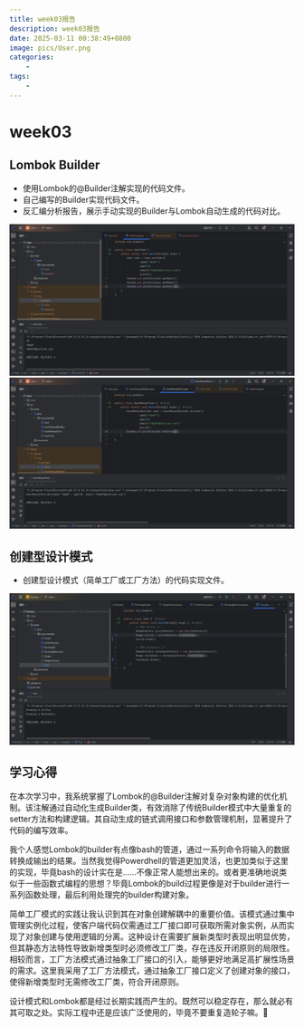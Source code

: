 ```yaml
---
title: week03报告
description: week03报告
date: 2025-03-11 00:38:49+0800
image: pics/User.png
categories:
    - 
tags:
    - 
---
```


# week03

## Lombok Builder

- 使用Lombok的@Builder注解实现的代码文件。
- 自己编写的Builder实现代码文件。
- 反汇编分析报告，展示手动实现的Builder与Lombok自动生成的代码对比。

![User](./pics/User.png)
![UserManualBuilder](./pics/UserManualBuilder.png)

## 创建型设计模式

- 创建型设计模式（简单工厂或工厂方法）的代码实现文件。

![Factory](./pics/Factory.png)

## 学习心得

在本次学习中，我系统掌握了Lombok的@Builder注解对复杂对象构建的优化机制。该注解通过自动化生成Builder类，有效消除了传统Builder模式中大量重复的setter方法和构建逻辑。其自动生成的链式调用接口和参数管理机制，显著提升了代码的编写效率。

我个人感觉Lombok的builder有点像bash的管道，通过一系列命令将输入的数据转换成输出的结果。当然我觉得Powerdhell的管道更加灵活，也更加类似于这里的实现，毕竟bash的设计实在是......不像正常人能想出来的。或者更准确地说类似于一些函数式编程的思想？毕竟Lombok的build过程更像是对于builder进行一系列函数处理，最后利用处理完的builder构建对象。

简单工厂模式的实践让我认识到其在对象创建解耦中的重要价值。该模式通过集中管理实例化过程，使客户端代码仅需通过工厂接口即可获取所需对象实例，从而实现了对象创建与使用逻辑的分离。这种设计在需要扩展新类型时表现出明显优势，但其静态方法特性导致新增类型时必须修改工厂类，存在违反开闭原则的局限性。相较而言，工厂方法模式通过抽象工厂接口的引入，能够更好地满足高扩展性场景的需求。这里我采用了工厂方法模式，通过抽象工厂接口定义了创建对象的接口，使得新增类型时无需修改工厂类，符合开闭原则。

设计模式和Lombok都是经过长期实践而产生的。既然可以稳定存在，那么就必有其可取之处。实际工程中还是应该广泛使用的，毕竟不要重复造轮子嘛。🤣
